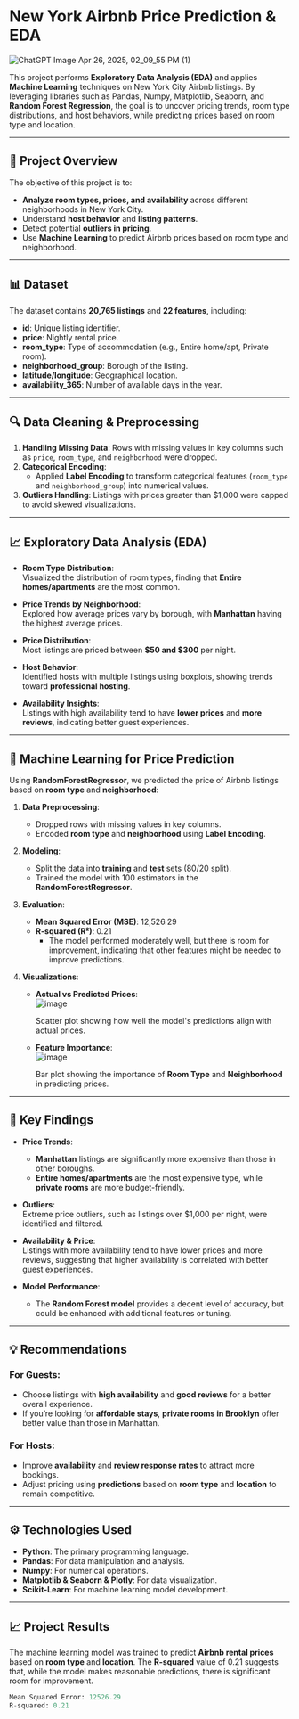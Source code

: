 # New York Airbnb Price Prediction & EDA
![ChatGPT Image Apr 26, 2025, 02_09_55 PM (1)](https://github.com/user-attachments/assets/6946e492-e7f9-4319-98bb-230d6fd835db)

This project performs **Exploratory Data Analysis (EDA)** and applies **Machine Learning** techniques on New York City Airbnb listings. By leveraging libraries such as Pandas, Numpy, Matplotlib, Seaborn, and **Random Forest Regression**, the goal is to uncover pricing trends, room type distributions, and host behaviors, while predicting prices based on room type and location.

---

## 📝 **Project Overview**

The objective of this project is to:
- **Analyze room types, prices, and availability** across different neighborhoods in New York City.
- Understand **host behavior** and **listing patterns**.
- Detect potential **outliers in pricing**.
- Use **Machine Learning** to predict Airbnb prices based on room type and neighborhood.

---

## 📊 **Dataset**

The dataset contains **20,765 listings** and **22 features**, including:

- **id**: Unique listing identifier.
- **price**: Nightly rental price.
- **room_type**: Type of accommodation (e.g., Entire home/apt, Private room).
- **neighborhood_group**: Borough of the listing.
- **latitude/longitude**: Geographical location.
- **availability_365**: Number of available days in the year.

---

## 🔍 **Data Cleaning & Preprocessing**

1. **Handling Missing Data**: Rows with missing values in key columns such as `price`, `room_type`, and `neighborhood` were dropped.
2. **Categorical Encoding**: 
   - Applied **Label Encoding** to transform categorical features (`room_type` and `neighborhood_group`) into numerical values.
3. **Outliers Handling**: Listings with prices greater than $1,000 were capped to avoid skewed visualizations.

---

## 📈 **Exploratory Data Analysis (EDA)**

- **Room Type Distribution**:  
   Visualized the distribution of room types, finding that **Entire homes/apartments** are the most common.

- **Price Trends by Neighborhood**:  
   Explored how average prices vary by borough, with **Manhattan** having the highest average prices.

- **Price Distribution**:  
   Most listings are priced between **$50 and $300** per night.

- **Host Behavior**:  
   Identified hosts with multiple listings using boxplots, showing trends toward **professional hosting**.

- **Availability Insights**:  
   Listings with high availability tend to have **lower prices** and **more reviews**, indicating better guest experiences.

---

## 🤖 **Machine Learning for Price Prediction**

Using **RandomForestRegressor**, we predicted the price of Airbnb listings based on **room type** and **neighborhood**:

1. **Data Preprocessing**:
   - Dropped rows with missing values in key columns.
   - Encoded **room type** and **neighborhood** using **Label Encoding**.

2. **Modeling**:
   - Split the data into **training** and **test** sets (80/20 split).
   - Trained the model with 100 estimators in the **RandomForestRegressor**.

3. **Evaluation**:
   - **Mean Squared Error (MSE)**: 12,526.29  
   - **R-squared (R²)**: 0.21  
     - The model performed moderately well, but there is room for improvement, indicating that other features might be needed to improve predictions.

4. **Visualizations**:
   - **Actual vs Predicted Prices**:  
     ![image](https://github.com/user-attachments/assets/35e40f23-2a0f-4e5b-a76d-1a1c26dbea36)
  
     Scatter plot showing how well the model's predictions align with actual prices.
   
   - **Feature Importance**:  
     ![image](https://github.com/user-attachments/assets/0b391776-7291-4590-97ce-686ccbcd96e0)
 
     Bar plot showing the importance of **Room Type** and **Neighborhood** in predicting prices.

---

## 🔑 **Key Findings**

- **Price Trends**:  
   - **Manhattan** listings are significantly more expensive than those in other boroughs.
   - **Entire homes/apartments** are the most expensive type, while **private rooms** are more budget-friendly.

- **Outliers**:  
   Extreme price outliers, such as listings over $1,000 per night, were identified and filtered.

- **Availability & Price**:  
   Listings with more availability tend to have lower prices and more reviews, suggesting that higher availability is correlated with better guest experiences.

- **Model Performance**:  
   - The **Random Forest model** provides a decent level of accuracy, but could be enhanced with additional features or tuning.

---

## 💡 **Recommendations**

### For Guests:
- Choose listings with **high availability** and **good reviews** for a better overall experience.
- If you’re looking for **affordable stays**, **private rooms in Brooklyn** offer better value than those in Manhattan.

### For Hosts:
- Improve **availability** and **review response rates** to attract more bookings.
- Adjust pricing using **predictions** based on **room type** and **location** to remain competitive.

---

## ⚙️ **Technologies Used**

- **Python**: The primary programming language.
- **Pandas**: For data manipulation and analysis.
- **Numpy**: For numerical operations.
- **Matplotlib & Seaborn & Plotly**: For data visualization.
- **Scikit-Learn**: For machine learning model development.

---

## 📈 **Project Results**  
The machine learning model was trained to predict **Airbnb rental prices** based on **room type** and **location**. The **R-squared** value of 0.21 suggests that, while the model makes reasonable predictions, there is significant room for improvement.

```python
Mean Squared Error: 12526.29
R-squared: 0.21
